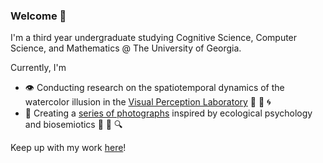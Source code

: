 ### Welcome 👋

I'm a third year undergraduate studying Cognitive Science, Computer Science, and Mathematics @ The University of Georgia.

Currently, I'm
- 👁️ Conducting research on the spatiotemporal dynamics of the watercolor illusion in the <a href="https://research.franklin.uga.edu/visual-perception-laboratory/" target="_blank">Visual Perception Laboratory</a> 🧠 💾 🌀
- 📸 Creating a <a href="https://www.austinkral.com/persistence-of-vision#1" target="_blank">series of photographs</a> inspired by ecological psychology and biosemiotics 🌱 🐜 🔍

Keep up with my work <a href="https://www.instagram.com/austinkral/" target="_blank">here</a>!

<!--
**austinkral/austinkral** is a ✨ _special_ ✨ repository because its `README.md` (this file) appears on your GitHub profile.

Here are some ideas to get you started:

- 🔭 I’m currently working on ...
- 🌱 I’m currently learning ...
- 👯 I’m looking to collaborate on ...
- 🤔 I’m looking for help with ...
- 💬 Ask me about ...
- 📫 How to reach me: ...
- 😄 Pronouns: ...
- ⚡ Fun fact: ...
-->
